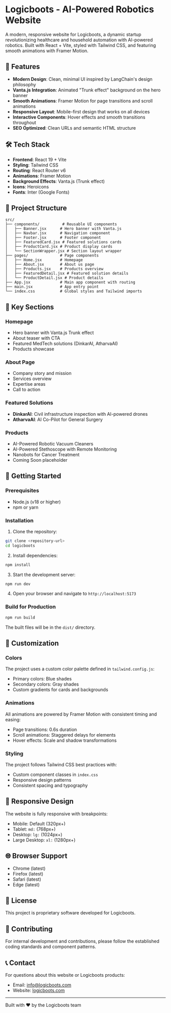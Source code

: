 # Logicboots - AI-Powered Robotics Website

A modern, responsive website for Logicboots, a dynamic startup revolutionizing healthcare and household automation with AI-powered robotics. Built with React + Vite, styled with Tailwind CSS, and featuring smooth animations with Framer Motion.

## 🚀 Features

- **Modern Design**: Clean, minimal UI inspired by LangChain's design philosophy
- **Vanta.js Integration**: Animated "Trunk effect" background on the hero banner
- **Smooth Animations**: Framer Motion for page transitions and scroll animations
- **Responsive Layout**: Mobile-first design that works on all devices
- **Interactive Components**: Hover effects and smooth transitions throughout
- **SEO Optimized**: Clean URLs and semantic HTML structure

## 🛠️ Tech Stack

- **Frontend**: React 19 + Vite
- **Styling**: Tailwind CSS
- **Routing**: React Router v6
- **Animations**: Framer Motion
- **Background Effects**: Vanta.js (Trunk effect)
- **Icons**: Heroicons
- **Fonts**: Inter (Google Fonts)

## 📁 Project Structure

```
src/
├── components/          # Reusable UI components
│   ├── Banner.jsx      # Hero banner with Vanta.js
│   ├── Navbar.jsx      # Navigation component
│   ├── Footer.jsx      # Footer component
│   ├── FeaturedCard.jsx # Featured solutions cards
│   ├── ProductCard.jsx # Product display cards
│   └── SectionWrapper.jsx # Section layout wrapper
├── pages/              # Page components
│   ├── Home.jsx        # Homepage
│   ├── About.jsx       # About us page
│   ├── Products.jsx    # Products overview
│   ├── FeaturedDetail.jsx # Featured solution details
│   └── ProductDetail.jsx # Product details
├── App.jsx             # Main app component with routing
├── main.jsx            # App entry point
└── index.css           # Global styles and Tailwind imports
```

## 🎯 Key Sections

### Homepage
- Hero banner with Vanta.js Trunk effect
- About teaser with CTA
- Featured MedTech solutions (DinkarAI, AtharvaAI)
- Products showcase

### About Page
- Company story and mission
- Services overview
- Expertise areas
- Call to action

### Featured Solutions
- **DinkarAI**: Civil infrastructure inspection with AI-powered drones
- **AtharvaAI**: AI Co-Pilot for General Surgery

### Products
- AI-Powered Robotic Vacuum Cleaners
- AI-Powered Stethoscope with Remote Monitoring
- Nanobots for Cancer Treatment
- Coming Soon placeholder

## 🚀 Getting Started

### Prerequisites
- Node.js (v18 or higher)
- npm or yarn

### Installation

1. Clone the repository:
```bash
git clone <repository-url>
cd logicboots
```

2. Install dependencies:
```bash
npm install
```

3. Start the development server:
```bash
npm run dev
```

4. Open your browser and navigate to `http://localhost:5173`

### Build for Production

```bash
npm run build
```

The built files will be in the `dist/` directory.

## 🎨 Customization

### Colors
The project uses a custom color palette defined in `tailwind.config.js`:
- Primary colors: Blue shades
- Secondary colors: Gray shades
- Custom gradients for cards and backgrounds

### Animations
All animations are powered by Framer Motion with consistent timing and easing:
- Page transitions: 0.6s duration
- Scroll animations: Staggered delays for elements
- Hover effects: Scale and shadow transformations

### Styling
The project follows Tailwind CSS best practices with:
- Custom component classes in `index.css`
- Responsive design patterns
- Consistent spacing and typography

## 📱 Responsive Design

The website is fully responsive with breakpoints:
- Mobile: Default (320px+)
- Tablet: `md:` (768px+)
- Desktop: `lg:` (1024px+)
- Large Desktop: `xl:` (1280px+)

## 🌐 Browser Support

- Chrome (latest)
- Firefox (latest)
- Safari (latest)
- Edge (latest)

## 📄 License

This project is proprietary software developed for Logicboots.

## 🤝 Contributing

For internal development and contributions, please follow the established coding standards and component patterns.

## 📞 Contact

For questions about this website or Logicboots products:
- Email: info@logicboots.com
- Website: [logicboots.com](https://logicboots.com)

---

Built with ❤️ by the Logicboots team
